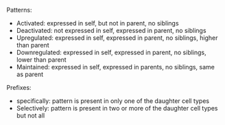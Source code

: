 

Patterns: 

* Activated: expressed in self, but not in parent, no siblings
* Deactivated: not expressed in self, expressed in parent, no siblings
* Upregulated: expressed in self, expressed in parent, no siblings, higher than parent
* Downregulated: expressed in self, expressed in parent, no siblings, lower than parent
* Maintained: expressed in self, expressed in parents, no siblings, same as parent

Prefixes: 

* specifically: pattern is present in only one of the daughter cell types
* Selectively: pattern is present in two or more of the daughter cell types but not all
